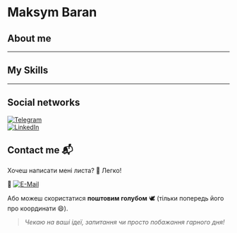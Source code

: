 # Maksym Baran


## About me

---

## My Skills


---

## Social networks
[![Telegram](https://img.shields.io/badge/Telegram-2CA5E0?style=for-the-badge&logo=Telegram&logoColor=white)](https://t.me/UAJacobs)  
[![LinkedIn](https://img.shields.io/badge/LinkedIn-0A66C2?style=for-the-badge&logo=LinkedIn&logoColor=white)](https://www.linkedin.com/in/maksym-baran-0b5667332/)  



## Сontact me 📬

Хочеш написати мені листа? 📨 Легко!  

📧 [![E-Mail](https://img.shields.io/badge/Email-YourMail%40example.com-D14836?style=for-the-badge&logo=Gmail&logoColor=white)](mailto:mmaksym.baran@gmail.com)

Або можеш скористатися **поштовим голубом** 🕊️ (тільки попередь його про координати 😄).

> _Чекаю на ваші ідеї, запитання чи просто побажання гарного дня!_

